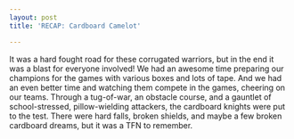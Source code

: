 ```yaml
---
layout: post
title: 'RECAP: Cardboard Camelot'

---
```


It was a hard fought road for these corrugated warriors, but in the end it was a blast for everyone involved! We had an awesome time preparing our champions for the games with various boxes and lots of tape. And we had an even better time and watching them compete in the games, cheering on our teams. Through a tug-of-war, an obstacle course, and a gauntlet of school-stressed, pillow-wielding attackers, the cardboard knights were put to the test. There were hard falls, broken shields, and maybe a few broken cardboard dreams, but it was a TFN to remember.